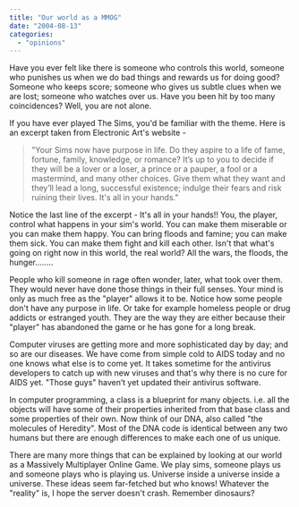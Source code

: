 ```yaml
---
title: "Our world as a MMOG"
date: "2004-08-13"
categories: 
  - "opinions"
---
```


Have you ever felt like there is someone who controls this world, someone who punishes us when we do bad things and rewards us for doing good? Someone who keeps score; someone who gives us subtle clues when we are lost; someone who watches over us. Have you been hit by too many coincidences? Well, you are not alone.

If you have ever played The Sims, you'd be familiar with the theme. Here is an excerpt taken from Electronic Art's website -

> "Your Sims now have purpose in life. Do they aspire to a life of fame, fortune, family, knowledge, or romance? It’s up to you to decide if they will be a lover or a loser, a prince or a pauper, a fool or a mastermind, and many other choices. Give them what they want and they’ll lead a long, successful existence; indulge their fears and risk ruining their lives. It's all in your hands."

Notice the last line of the excerpt - It's all in your hands!! You, the player, control what happens in your sim's world. You can make them miserable or you can make them happy. You can bring floods and famine; you can make them sick. You can make them fight and kill each other. Isn't that what's going on right now in this world, the real world? All the wars, the floods, the hunger........

People who kill someone in rage often wonder, later, what took over them. They would never have done those things in their full senses. Your mind is only as much free as the "player" allows it to be. Notice how some people don't have any purpose in life. Or take for example homeless people or drug addicts or estranged youth. They are the way they are either because their "player" has abandoned the game or he has gone for a long break.

Computer viruses are getting more and more sophisticated day by day; and so are our diseases. We have come from simple cold to AIDS today and no one knows what else is to come yet. It takes sometime for the antivirus developers to catch up with new viruses and that's why there is no cure for AIDS yet. "Those guys" haven’t yet updated their antivirus software.

In computer programming, a class is a blueprint for many objects. i.e. all the objects will have some of their properties inherited from that base class and some properties of their own. Now think of our DNA, also called "the molecules of Heredity". Most of the DNA code is identical between any two humans but there are enough differences to make each one of us unique.

There are many more things that can be explained by looking at our world as a Massively Multiplayer Online Game. We play sims, someone plays us and someone plays who is playing us. Universe inside a universe inside a universe. These ideas seem far-fetched but who knows! Whatever the "reality" is, I hope the server doesn't crash. Remember dinosaurs?
